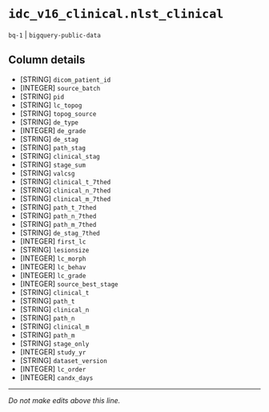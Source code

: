# `idc_v16_clinical.nlst_clinical`
`bq-1` | `bigquery-public-data`

## Column details
* [STRING]    `dicom_patient_id`
* [INTEGER]   `source_batch`
* [STRING]    `pid`
* [STRING]    `lc_topog`
* [STRING]    `topog_source`
* [STRING]    `de_type`
* [INTEGER]   `de_grade`
* [STRING]    `de_stag`
* [STRING]    `path_stag`
* [STRING]    `clinical_stag`
* [STRING]    `stage_sum`
* [STRING]    `valcsg`
* [STRING]    `clinical_t_7thed`
* [STRING]    `clinical_n_7thed`
* [STRING]    `clinical_m_7thed`
* [STRING]    `path_t_7thed`
* [STRING]    `path_n_7thed`
* [STRING]    `path_m_7thed`
* [STRING]    `de_stag_7thed`
* [INTEGER]   `first_lc`
* [STRING]    `lesionsize`
* [INTEGER]   `lc_morph`
* [INTEGER]   `lc_behav`
* [INTEGER]   `lc_grade`
* [INTEGER]   `source_best_stage`
* [STRING]    `clinical_t`
* [STRING]    `path_t`
* [STRING]    `clinical_n`
* [STRING]    `path_n`
* [STRING]    `clinical_m`
* [STRING]    `path_m`
* [STRING]    `stage_only`
* [INTEGER]   `study_yr`
* [STRING]    `dataset_version`
* [INTEGER]   `lc_order`
* [INTEGER]   `candx_days`

-------------------------------------------------------------------------------
*Do not make edits above this line.*
